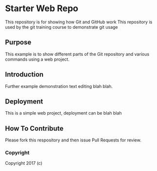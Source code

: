 # Starter Web Repo

This repository is for showing how Git and GitHub work
This repository is used by the git training course to demonstrate git usage

## Purpose

This example is to show different parts of the Git repository and various commands using a web project.

## Introduction

Further example demonstration text editing blah blah.

## Deployment

This is a simple web project, deployment can be blah blah

## How To Contribute

Please fork this respository and then issue Pull Requests for review.

### Copyright

Copyright 2017 (c)
